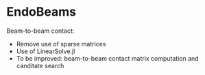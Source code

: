 # EndoBeams
Beam-to-beam contact:
- Remove use of sparse matrices 
- Use of LinearSolve.jl 
- To be improved: beam-to-beam contact matrix computation and canditate search 